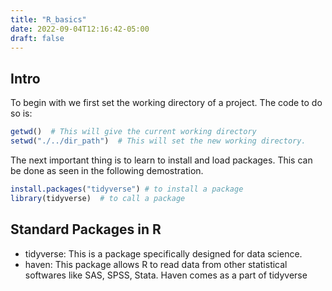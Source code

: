 ```yaml
---
title: "R_basics"
date: 2022-09-04T12:16:42-05:00
draft: false 
---
```

## Intro

To begin with we first set the working directory of a project. The code to do so is:

```R
getwd()  # This will give the current working directory
setwd("./../dir_path")  # This will set the new working directory.
```

The next important thing is to learn to install and load packages. This can be done as seen in the following demostration.
```R
install.packages("tidyverse") # to install a package
library(tidyverse)  # to call a package
```


## Standard Packages in R

- tidyverse: This is a package specifically designed for data science.
- haven: This package allows R to read data from other statistical softwares like SAS, SPSS, Stata. Haven comes as a part of tidyverse


